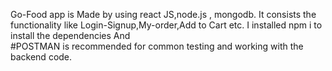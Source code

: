   Go-Food app is Made by using react JS,node.js , mongodb.
  It consists the functionality like Login-Signup,My-order,Add to Cart etc.
  I installed  npm i to install the dependencies And  
  #POSTMAN is recommended for common testing and working with the backend code.


